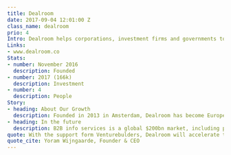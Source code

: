 ```yaml
---
title: Dealroom
date: 2017-09-04 12:01:00 Z
class_name: dealroom
prio: 4
Intro: Dealroom helps corporations, investment firms and governments to track innovative companies and identify strategic opportunities, through data-driven software. By tracking over 500,000 companies and 20,000 professional investors, Dealroom provides a 360° view via a unique data model, which combines big data and machine learning, with curation and contributions from over 10,000 local market experts.
Links:
- www.dealroom.co
Stats:
- number: November 2016
  description: Founded
- number: 2017 (166k)
  description: Investment
- number: 4
  description: People
Story:
- heading: About Our Growth
  description: Founded in 2013 in Amsterdam, Dealroom has become Europe’s leading venture capital database. Today, Dealroom research is featured almost weekly in publications such as the Financial Times, The Economist, The New York Times, Bloomberg and many others. Its client base consists well-known silicon valley icons, world-class multinationals, investment banks, top consulting firms and governments. 
- heading: In the future
  description: B2B info services is a global $200bn market, including players such as Bloomberg, S&P, Moody’s and others. Today’s products are in urgent need of modernization. Without the burden of a legacy platform, Dealroom’s mission is to transform the way Boardrooms and Investment Committees consume information and make strategic decisions, through easy to use but powerful data-driven software.
quote: With the support form Venturebulders, Dealroom will accelerate the scaling of its data platform and sales operations, while also investing in the value proposition.
quote_cite: Yoram Wijngaarde, Founder & CEO
---
```

